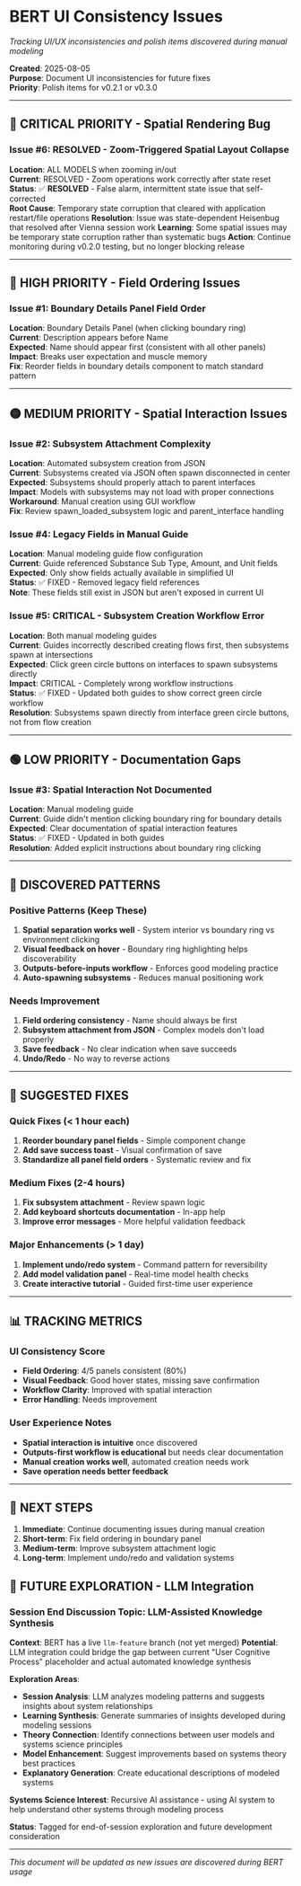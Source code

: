 # BERT UI Consistency Issues
*Tracking UI/UX inconsistencies and polish items discovered during manual modeling*

**Created**: 2025-08-05  
**Purpose**: Document UI inconsistencies for future fixes  
**Priority**: Polish items for v0.2.1 or v0.3.0

---

## 🔴 CRITICAL PRIORITY - Spatial Rendering Bug

### Issue #6: RESOLVED - Zoom-Triggered Spatial Layout Collapse
**Location**: ALL MODELS when zooming in/out  
**Current**: RESOLVED - Zoom operations work correctly after state reset
**Status**: ✅ **RESOLVED** - False alarm, intermittent state issue that self-corrected  
**Root Cause**: Temporary state corruption that cleared with application restart/file operations
**Resolution**: Issue was state-dependent Heisenbug that resolved after Vienna session work
**Learning**: Some spatial issues may be temporary state corruption rather than systematic bugs
**Action**: Continue monitoring during v0.2.0 testing, but no longer blocking release

---

## 🔴 HIGH PRIORITY - Field Ordering Issues

### Issue #1: Boundary Details Panel Field Order
**Location**: Boundary Details Panel (when clicking boundary ring)  
**Current**: Description appears before Name  
**Expected**: Name should appear first (consistent with all other panels)  
**Impact**: Breaks user expectation and muscle memory  
**Fix**: Reorder fields in boundary details component to match standard pattern

---

## 🟡 MEDIUM PRIORITY - Spatial Interaction Issues

### Issue #2: Subsystem Attachment Complexity
**Location**: Automated subsystem creation from JSON  
**Current**: Subsystems created via JSON often spawn disconnected in center  
**Expected**: Subsystems should properly attach to parent interfaces  
**Impact**: Models with subsystems may not load with proper connections  
**Workaround**: Manual creation using GUI workflow  
**Fix**: Review spawn_loaded_subsystem logic and parent_interface handling

### Issue #4: Legacy Fields in Manual Guide
**Location**: Manual modeling guide flow configuration  
**Current**: Guide referenced Substance Sub Type, Amount, and Unit fields  
**Expected**: Only show fields actually available in simplified UI  
**Status**: ✅ FIXED - Removed legacy field references  
**Note**: These fields still exist in JSON but aren't exposed in current UI

### Issue #5: CRITICAL - Subsystem Creation Workflow Error
**Location**: Both manual modeling guides  
**Current**: Guides incorrectly described creating flows first, then subsystems spawn at intersections  
**Expected**: Click green circle buttons on interfaces to spawn subsystems directly  
**Impact**: CRITICAL - Completely wrong workflow instructions  
**Status**: ✅ FIXED - Updated both guides to show correct green circle workflow  
**Resolution**: Subsystems spawn directly from interface green circle buttons, not from flow creation

---

## 🟢 LOW PRIORITY - Documentation Gaps

### Issue #3: Spatial Interaction Not Documented
**Location**: Manual modeling guide  
**Current**: Guide didn't mention clicking boundary ring for boundary details  
**Expected**: Clear documentation of spatial interaction features  
**Status**: ✅ FIXED - Updated in both guides  
**Resolution**: Added explicit instructions about boundary ring clicking

---

## 📝 DISCOVERED PATTERNS

### Positive Patterns (Keep These)
1. **Spatial separation works well** - System interior vs boundary ring vs environment clicking
2. **Visual feedback on hover** - Boundary ring highlighting helps discoverability
3. **Outputs-before-inputs workflow** - Enforces good modeling practice
4. **Auto-spawning subsystems** - Reduces manual positioning work

### Needs Improvement
1. **Field ordering consistency** - Name should always be first
2. **Subsystem attachment from JSON** - Complex models don't load properly
3. **Save feedback** - No clear indication when save succeeds
4. **Undo/Redo** - No way to reverse actions

---

## 🔧 SUGGESTED FIXES

### Quick Fixes (< 1 hour each)
1. **Reorder boundary panel fields** - Simple component change
2. **Add save success toast** - Visual confirmation of save
3. **Standardize all panel field orders** - Systematic review and fix

### Medium Fixes (2-4 hours)
1. **Fix subsystem attachment** - Review spawn logic
2. **Add keyboard shortcuts documentation** - In-app help
3. **Improve error messages** - More helpful validation feedback

### Major Enhancements (> 1 day)
1. **Implement undo/redo system** - Command pattern for reversibility
2. **Add model validation panel** - Real-time model health checks
3. **Create interactive tutorial** - Guided first-time user experience

---

## 📊 TRACKING METRICS

### UI Consistency Score
- **Field Ordering**: 4/5 panels consistent (80%)
- **Visual Feedback**: Good hover states, missing save confirmation
- **Workflow Clarity**: Improved with spatial interaction
- **Error Handling**: Needs improvement

### User Experience Notes
- **Spatial interaction is intuitive** once discovered
- **Outputs-first workflow is educational** but needs clear documentation
- **Manual creation works well**, automated creation needs work
- **Save operation needs better feedback**

---

## 🚀 NEXT STEPS

1. **Immediate**: Continue documenting issues during manual creation
2. **Short-term**: Fix field ordering in boundary panel
3. **Medium-term**: Improve subsystem attachment logic
4. **Long-term**: Implement undo/redo and validation systems

## 🔮 FUTURE EXPLORATION - LLM Integration

### Session End Discussion Topic: LLM-Assisted Knowledge Synthesis
**Context**: BERT has a live `llm-feature` branch (not yet merged)
**Potential**: LLM integration could bridge the gap between current "User Cognitive Process" placeholder and actual automated knowledge synthesis

**Exploration Areas**:
- **Session Analysis**: LLM analyzes modeling patterns and suggests insights about system relationships
- **Learning Synthesis**: Generate summaries of insights developed during modeling sessions  
- **Theory Connection**: Identify connections between user models and systems science principles
- **Model Enhancement**: Suggest improvements based on systems theory best practices
- **Explanatory Generation**: Create educational descriptions of modeled systems

**Systems Science Interest**: Recursive AI assistance - using AI system to help understand other systems through modeling process

**Status**: Tagged for end-of-session exploration and future development consideration

---

*This document will be updated as new issues are discovered during BERT usage*